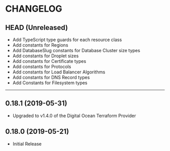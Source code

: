 CHANGELOG
=========

## HEAD (Unreleased)
* Add TypeScript type guards for each resource class
* Add constants for Regions
* Add DatabaseSlug constants for Database Cluster size types
* Add constants for Droplet sizes
* Add constants for Certificate types
* Add constants for Protocols
* Add constants for Load Balancer Algorithms
* Add constants for DNS Record types
* Add Constants for Filesystem types

---

## 0.18.1 (2019-05-31)
* Upgraded to v1.4.0 of the Digital Ocean Terraform Provider

## 0.18.0 (2019-05-21)
* Initial Release

